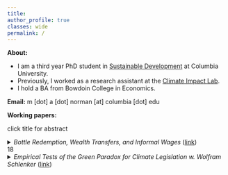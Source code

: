 ```yaml
---
title: 
author_profile: true
classes: wide
permalink: /
---
```


**About:**
- I am a third year PhD student in [Sustainable Development](https://www.sipa.columbia.edu/academics/programs/phd-sustainable-development) at Columbia University.
- Previously, I worked as a research assistant at the [Climate Impact Lab](https://impactlab.org/).
- I hold a BA from Bowdoin College in Economics.

**Email:**  m [dot] a [dot] norman [at] columbia [dot] edu

**Working papers:**

click title for abstract
<details><summary> <em>Bottle Redemption, Wealth Transfers, and Informal Wages</em> (<a href="https://mayaanorman.github.io/docs/bottlebills.pdf">link</a>) </summary>
<p>
This paper shows that waste policy can improve birth outcomes in marginalized populations to a similar extent as EITC, a widely studied welfare program. Between 1973 and 1990, ten states introduced deposit refund programs for beverage containers. Policy introductions are associated with a .6-3.7% reduction in the incidence of low birth weight among mothers with less than a high school education.
A simple labor supply model implies that deposit refund programs create opportunities for informal labor among the working poor. This paper’s results indicate that informal work in recycling alleviated gaps in welfare policy during the study period.
</p>
</details>
18 <details><summary> <em>Empirical Tests of the Green Paradox for Climate Legislation w. Wolfram Schlenker</em> (<a href="https://mayaanorman.github.io/docs/greenparadox.pdf">link</a>) </summary>
<p>
The Green Paradox posits that fossil fuel markets respond to changing expectations about climate legislation, which limits future consumption, by shifting consumption to the present through lower present-day prices. We demonstrate that oil futures responded negatively to daily changes in the prediction market's expectations that the Waxman-Markey bill — the US climate bill discussed in 2009-2010 — would pass. This effect is consistent across various maturities as the proposed legislation would reset the entire price and consumption path, unlike temporary supply or demand shocks that phase out over time. The bill’s passage would have increased current global oil consumption by 2-4\%. Furthermore, a strengthening of climate policy, as measured by monthly variations in media salience regarding climate policy over the last four decades, and two court rulings signaling limited future fossil fuel use, were associated with negative abnormal oil future returns. Taken together, our findings confirm that restricting future fossil fuel use will accelerate current-day consumption.
</p>
</details>






